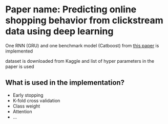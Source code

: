 # Paper name: Predicting online shopping behavior from clickstream data using deep learning

One RNN (GRU) and one benchmark model (Catboost) from [this paper](https://www.sciencedirect.com/science/article/abs/pii/S0957417420301676) is implemented 

dataset is downloaded from Kaggle and list of hyper parameters in the paper is used 

##  What is used in the implementation?

- Early stopping
- K-fold cross validation
- Class weight
- Attention
- ...
